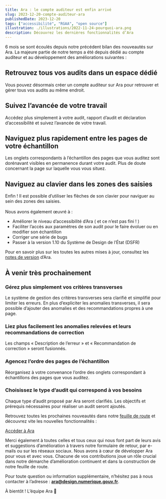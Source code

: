 ```yaml
---
title: Ara : le compte auditeur est enfin arrivé
slug: 2023-12-20-compte-auditeur-ara
publishedDate: 2023-12-20
tags: ["accessibilité", "RGAA", "open source"]
illustration: ./illustrations/2022-11-24-pourquoi-ara.png
description: Découvrez les dernières fonctionnalités d’Ara
---
```


6 mois se sont écoulés depuis notre précédent bilan des nouveautés sur Ara. La majeure partie de notre temps a été depuis dédié au compte auditeur et au développement des améliorations suivantes&nbsp;:
 
<h2 class="fr-mt-4w fr-mb-1w fr-h5">Retrouvez tous vos audits dans un espace dédié</h2> 
Vous pouvez désormais créer un compte auditeur sur Ara pour retrouver et gérer tous vos audits au même endroit.

<h2 class="fr-mt-4w fr-mb-1w fr-h5">Suivez l’avancée de votre travail</h2> 
Accédez plus simplement à votre audit, rapport d’audit et déclaration d’accessibilité et suivez l’avancée de votre travail. 

<h2 class="fr-mt-4w fr-mb-1w fr-h5">Naviguez plus rapidement entre les pages de votre échantillon</h2> 
Les onglets correspondants à l’échantillon des pages que vous auditez sont dorénavant visibles en permanence durant votre audit. Plus de doute concernant la page sur laquelle vous vous situez.

<h2 class="fr-mt-4w fr-mb-1w fr-h5">Naviguez au clavier dans les zones des saisies</h2> 
Enfin&nbsp;! Il est possible d’utiliser les flèches de son clavier pour naviguer au sein des zones des saisies.
<br></br>
Nous avons également œuvré à&nbsp;:

- Améliorer le niveau d’accessibilité d’Ara (&nbsp;et ce n’est pas fini&nbsp;!&nbsp;)
- Faciliter l’accès aux paramètres de son audit pour le faire évoluer ou en modifier son échantillon 
- Corriger une série de bugs 
- Passer à la version&nbsp;1.10 du Système de Design de l’État (DSFR)

<p class="fr-mt-4w">Pour en savoir plus sur les toutes les autres mises à jour, consultez les <a href="https://ara.numerique.gouv.fr/notes-de-versions" rel="noopener noreferrer" target="_blank"  title="notes de version - nouvelle fenêtre">notes de version</a> d’Ara.</p>

## À venir très prochainement

<h3 class="fr-mt-4w fr-mb-1w fr-h5">Gérez plus simplement vos critères transverses</h3> 
Le système de gestion des critères transverses sera clarifié et simplifié pour limiter les erreurs. En plus d’expliciter les anomalies transverses, il sera possible d’ajouter des anomalies et des recommandations propres à une page.

<h3 class="fr-mt-4w fr-mb-1w fr-h5">Liez plus facilement les anomalies relevées et leurs recommandations de correction</h3> 
Les champs «&nbsp;Description de l’erreur&nbsp;» et «&nbsp;Recommandation de correction&nbsp;» seront fusionnés. 

<h3 class="fr-mt-4w fr-mb-1w fr-h5">Agencez l’ordre des pages de l’échantillon </h3> 
Réorganisez à votre convenance l’ordre des onglets correspondant à échantillons des pages que vous auditez.  

<h3 class="fr-mt-4w fr-mb-1w fr-h5">Choisissez le type d’audit qui correspond à vos besoins</h3> 
Chaque type d’audit proposé par Ara seront clarifiés. Les objectifs et prérequis nécessaires pour réaliser un audit seront ajoutés.  

<p class="fr-mt-4w">Retrouvez toutes les prochaines nouveautés dans notre <a href="https://ara.numerique.gouv.fr/feuille-de-route" rel="noopener noreferrer" target="_blank"  title="Feuille de route - nouvelle fenêtre">feuille de route</a> et découvrez vite les nouvelles fonctionnalités&nbsp;:</p>

<div class="fr-container fr-my-4w">
<div class="fr-grid-row fr-grid-row--center">
<a class="fr-btn" href="https://ara.numerique.gouv.fr">Accéder à Ara</a>
</div>
</div>  

Merci également à toutes celles et tous ceux qui nous font part de leurs avis et suggestions d’amélioration à travers notre formulaire de retour, par e-mails ou sur les réseaux sociaux. Nous avons à cœur de développer Ara pour vous et avec vous. Chacune de vos contributions joue un rôle crucial dans notre démarche d’amélioration continuent et dans la construction de notre feuille de route.

Pour toute question ou information supplémentaire, n’hésitez pas à nous contacter à l’adresse&nbsp;: **ara@design.numerique.gouv.fr**.

À bientôt&nbsp;!
L’équipe Ara&nbsp;<span aria-hidden="true">🦜</span>
